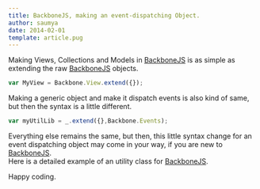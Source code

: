 ```yaml
---
title: BackboneJS, making an event-dispatching Object.
author: saumya
date: 2014-02-01
template: article.pug
---
```



Making Views, Collections and Models in [BackboneJS][1] is as simple as extending the raw [BackboneJS][1] objects.
```javascript
var MyView = Backbone.View.extend({});
```
Making a generic object and make it dispatch events is also kind of same, but then the syntax is a little different.
```javascript
var myUtilLib = _.extend({},Backbone.Events);
```
Everything else remains the same, but then, this little syntax change for an event dispatching object may come in your way, if you are new to [BackboneJS][1].     
Here is a detailed example of an utility class for [BackboneJS][1].

<script src="https://gist.github.com/saumya/8755642.js"></script>


Happy coding.



[1]: http://backbonejs.org/





